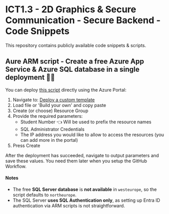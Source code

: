 # ICT1.3 - 2D Graphics & Secure Communication - Secure Backend - Code Snippets
This repository contains publicly available code snippets & scripts. 

## Aure ARM script - Create a free Azure App Service & Azure SQL database in a single deployment 🐱‍🏍
You can deploy [this script](./azure/azure_arm_free_app_and_database.json) directly using the Azure Portal: 
1. Navigate to: [Deploy a custom template](https://portal.azure.com/#create/Microsoft.Template)  
2. Load file or 'Build your own' and copy paste
3. Create (or choose) Resource Group
4. Provide the required parameters:  
   - Student Number 👈 Will be used to prefix the resource names
   - SQL Administrator Credentials 
   - The IP address you would like to allow to access the resources (you can add more in the portal)
5. Press Create

After the deployment has succeeded, navigate to output parameters and save these values. You need them later when you setup the GitHub Workflow.

#### Notes  
- The free **SQL Server database** is **not available** in `westeurope`, so the script defaults to `northeurope`.  
- The SQL Server **uses SQL Authentication only**, as setting up Entra ID authentication via ARM scripts is not straightforward.  
